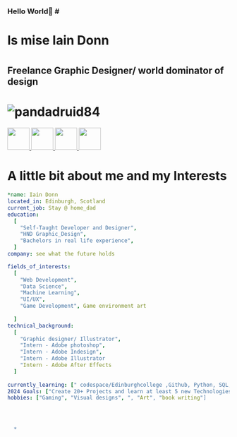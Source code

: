 
### Hello World👋 # <h1> Is mise Iain Donn
  
  # <h2> Freelance Graphic Designer/ world dominator of design
  

 
  # ![pandadruid84](https://user-images.githubusercontent.com/124631432/218045243-7286c911-e5e7-477c-8ffb-39f09cd88e73.png)
  
  <a href="https://www.instagram.com/iain_donn1984/">
  <img height="50" src="https://user-images.githubusercontent.com/46517096/166974368-9798f39f-1f46-499c-b14e-81f0a3f83a06.png"/>
</a>
  <a href="https://www.linkedin.com/feed/john brown">
    <img height="50" src="https://user-images.githubusercontent.com/124631432/217811618-049d9feb-f59c-4e45-bf4c-2f8fccb0a5d0.png"/>
  </a>
  <a href="https://www.facebook.com/Druid1984/">
    <img height="50" src="https://user-images.githubusercontent.com/124631432/217812397-14533c73-1b74-43a0-8afe-5f6dc6f1eccb.png"/>
  </a>
  <a href="https://www.twitter.com/Iain_Donn1984/">
    <img height="50" src="https://user-images.githubusercontent.com/124631432/217813010-34dfaefb-a759-4c3b-b531-91c1b378ad27.png"/>
  </a>
  
 # A little bit about me and my Interests 
  
 
```yaml
*name: Iain Donn
located_in: Edinburgh, Scotland
current_job: Stay @ home_dad
education:
  [
    "Self-Taught Developer and Designer",
    "HND Graphic_Design",
    "Bachelors in real life experience",
  ]
company: see what the future holds

fields_of_interests:
  [
    "Web Development",
    "Data Science",
    "Machine Learning",
    "UI/UX",
    "Game Development", Game environment art
    
  ]
technical_background:
  [
    "Graphic designer/ Illustrator",
    "Intern - Adobe photoshop",
    "Intern - Adobe Indesign",
    "Intern - Adobe Illustrator
    "Intern - Adobe After Effects
  ]
  
currently_learning: [" codespace/Edinburghcollege ,Github, Python, SQL,HTML + CSS"]
2024 Goals: ["Create 20+ Projects and learn at least 5 new Technologies."]
hobbies: ["Gaming", "Visual designs", ", "Art", "book writing"]




  *
```  
